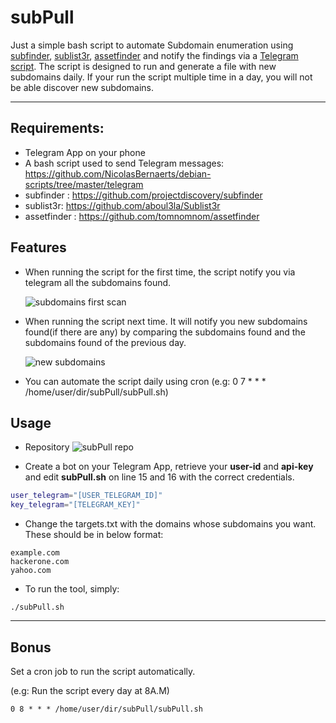 # subPull

Just a simple bash script to automate Subdomain enumeration using [subfinder](https://github.com/projectdiscovery/subfinder), [sublist3r](https://github.com/projectdiscovery/subfinder), [assetfinder](https://github.com/tomnomnom/assetfinder) and notify the findings via a [Telegram script](https://github.com/NicolasBernaerts/debian-scripts/tree/master/telegram).
The script is designed to run and generate a file with new subdomains daily. If your run the script multiple time in a day, you will not be able discover new subdomains.

---

## Requirements:

* Telegram App on your phone
* A bash script used to send Telegram messages: https://github.com/NicolasBernaerts/debian-scripts/tree/master/telegram
* subfinder : https://github.com/projectdiscovery/subfinder
* sublist3r: https://github.com/aboul3la/Sublist3r
* assetfinder : https://github.com/tomnomnom/assetfinder


## Features

* When running the script for the first time, the script notify you via telegram all the subdomains found.

    ![subdomains first scan](https://i.ibb.co/dDS3Mvq/DM-1.png)

* When running the script next time. It will notify you new subdomains found(if there are any) by comparing the subdomains found and the subdomains found of the previous day.

    ![new subdomains](https://i.ibb.co/5FhyS4B/DM-2.png)

* You can automate the script daily using cron (e.g: 0 7 * * * /home/user/dir/subPull/subPull.sh)

## Usage

* Repository ![subPull repo](https://i.ibb.co/6snyTY6/subPull.png)

* Create a bot on your Telegram App, retrieve your **user-id** and **api-key** and edit **subPull.sh** on line 15 and 16 with the correct credentials.
```bash
user_telegram="[USER_TELEGRAM_ID]"
key_telegram="[TELEGRAM_KEY]"
```

* Change the targets.txt with the domains whose subdomains you want. These should be in below format:
```
example.com
hackerone.com
yahoo.com
```
* To run the tool, simply:
```
./subPull.sh
```
---
## Bonus

Set a cron job to run the script automatically.

(e.g: Run the script every day at 8A.M)
```
0 8 * * * /home/user/dir/subPull/subPull.sh
```
